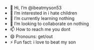 - 👋 Hi, I’m @ibeatmyson53
- 👀 I’m interested in i hate children
- 🌱 I’m currently learning nothing
- 💞️ I’m looking to collaborate on nothing
- 📫 How to reach me you dont
- 😄 Pronouns: get/out
- ⚡ Fun fact: i love to beat my son

<!---
ibeatmyson53/ibeatmyson53 is a ✨ special ✨ repository because its `README.md` (this file) appears on your GitHub profile.
You can click the Preview link to take a look at your changes.
--->
